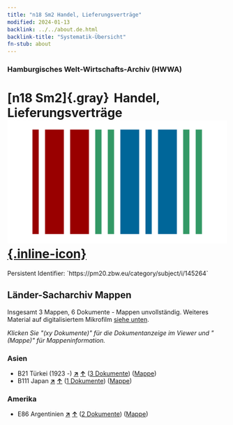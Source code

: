 ```yaml
---
title: "n18 Sm2 Handel, Lieferungsverträge"
modified: 2024-01-13
backlink: ../../about.de.html
backlink-title: "Systematik-Übersicht"
fn-stub: about
---
```


### Hamburgisches Welt-Wirtschafts-Archiv (HWWA)

# [n18 Sm2]{.gray}&#8201; Handel, Lieferungsverträge &#160; [![Wikidata](/images/Wikidata-logo.svg "Wikidata"){.inline-icon}](http://www.wikidata.org/entity/Q104710920)

<div class="hint">Persistent Identifier: `https://pm20.zbw.eu/category/subject/i/145264`</div>







## Länder-Sacharchiv Mappen






Insgesamt 3 Mappen, 6 Dokumente - Mappen unvollständig. Weiteres Material auf digitalisiertem Mikrofilm [siehe unten](#filmsections).

_Klicken Sie "(xy Dokumente)" für die Dokumentanzeige im Viewer und "(Mappe)" für Mappeninformation._




### Asien

- B21 Türkei (1923 -) [**&nearr;**](../../../geo/i/141111/about.de.html "Türkei (1923 -) (alle Mappen)") [**&uarr;**](../../../geo/about.de.html#B21 "Ländersystematik") (<a href="https://pm20.zbw.eu/iiifview/folder/sh/141111,145264" title="über: Türkei (1923 -) : Handel, Lieferungsverträge" target="_blank">3 Dokumente</a>) ([Mappe](../../../../folder/sh/1411xx/141111/1452xx/145264/about.de.html))
- B111 Japan [**&nearr;**](../../../geo/i/141272/about.de.html "Japan (alle Mappen)") [**&uarr;**](../../../geo/about.de.html#B111 "Ländersystematik") (<a href="https://pm20.zbw.eu/iiifview/folder/sh/141272,145264" title="über: Japan : Handel, Lieferungsverträge" target="_blank">1 Dokumente</a>) ([Mappe](../../../../folder/sh/1412xx/141272/1452xx/145264/about.de.html))

### Amerika

- E86 Argentinien [**&nearr;**](../../../geo/i/141692/about.de.html "Argentinien (alle Mappen)") [**&uarr;**](../../../geo/about.de.html#E86 "Ländersystematik") (<a href="https://pm20.zbw.eu/iiifview/folder/sh/141692,145264" title="über: Argentinien : Handel, Lieferungsverträge" target="_blank">2 Dokumente</a>) ([Mappe](../../../../folder/sh/1416xx/141692/1452xx/145264/about.de.html))



<a id="filmsections" />













